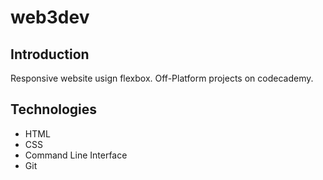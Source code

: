 # web3dev

## Introduction
Responsive website usign flexbox. Off-Platform projects on codecademy.

## Technologies
- HTML
- CSS
- Command Line Interface
- Git

